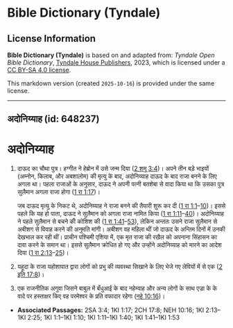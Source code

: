 # Bible Dictionary (Tyndale)

## License Information

**Bible Dictionary (Tyndale)** is based on and adapted from: _Tyndale Open Bible Dictionary_, [Tyndale House Publishers](https://tyndaleopenresources.com/), 2023, which is licensed under a [CC BY-SA 4.0 license](https://creativecommons.org/licenses/by-sa/4.0/legalcode.en).

This markdown version (created `2025-10-16`) is provided under the same license.



--------------------------------

## अदोनिय्याह (id: 648237)

अदोनिय्याह
==========

1. दाऊद का चौथा पुत्र। हग्गीत ने हेब्रोन में उसे जन्म दिया ([2 शमू 3:4](https://ref.ly/2Sam3:4))। अपने तीन बड़े भाइयों (अम्नोन, किलाब, और अबशालोम) की मृत्यु के बाद, अदोनिय्याह दाऊद के बाद राजा बनने के लिए अगला था। पहला राजाओं के अनुसार, दाऊद ने अपनी पत्नी बतशेबा से वादा किया था कि उसका पुत्र सुलैमान अगला राजा होगा ([1 रा 1:17](https://ref.ly/1Kgs1:17))।

    जब दाऊद मृत्यु के निकट थे, अदोनिय्याह ने राजा बनने की तैयारी शुरू कर दी ([1 रा 1:1](https://ref.ly/1Kgs1:1-1Kgs1:10)–[10](https://ref.ly/1Kgs1:1-1Kgs1:10))। इससे पहले कि यह हो पाता, दाऊद ने सुलैमान को अगला राजा नामित किया ([1 रा 1:11](https://ref.ly/1Kgs1:11-1Kgs1:40)–[40](https://ref.ly/1Kgs1:11-1Kgs1:40))। अदोनिय्याह ने पहले सुलैमान से बचने की कोशिश की ([1 रा 1:41](https://ref.ly/1Kgs1:41-1Kgs1:53)–[53](https://ref.ly/1Kgs1:41-1Kgs1:53)), लेकिन अन्ततः उसने राजा सुलैमान से अबीशग से विवाह करने की अनुमति मांगी। अबीशग वह महिला थीं जो दाऊद के अन्तिम दिनों में उनकी देखभाल कर रही थीं। प्राचीन पश्चिमी एशिया में, एक मृत राजा की रखैल को अपनाना सिंहासन का दावा करने के समान था। इससे सुलैमान क्रोधित हो गए और उन्होंने अदोनिय्याह को मारने का आदेश दिया ([1 रा 2:13](https://ref.ly/1Kgs2:13-1Kgs2:25)–[25](https://ref.ly/1Kgs2:13-1Kgs2:25))।

2. यहूदा के राजा यहोशापात द्वारा लोगों को प्रभु की व्यवस्था सिखाने के लिए भेजे गए लेवियों में से एक ([2 इति 17:8](https://ref.ly/2Chr17:8))।
3. एक राजनीतिक अगुवा जिसने बाबुल में बँधुआई के बाद नहेम्याह और अन्य लोगों के साथ एज्रा के के वादे पर हस्ताक्षर किए वह परमेश्वर के प्रति वफादार रहेगा ([नहे 10:16](https://ref.ly/Neh10:16))।

* **Associated Passages:** 2SA 3:4; 1KI 1:17; 2CH 17:8; NEH 10:16; 1KI 2:13–1KI 2:25; 1KI 1:1–1KI 1:10; 1KI 1:11–1KI 1:40; 1KI 1:41–1KI 1:53

